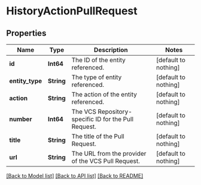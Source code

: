 # HistoryActionPullRequest


## Properties
Name | Type | Description | Notes
------------ | ------------- | ------------- | -------------
**id** | **Int64** | The ID of the entity referenced. | [default to nothing]
**entity_type** | **String** | The type of entity referenced. | [default to nothing]
**action** | **String** | The action of the entity referenced. | [default to nothing]
**number** | **Int64** | The VCS Repository-specific ID for the Pull Request. | [default to nothing]
**title** | **String** | The title of the Pull Request. | [default to nothing]
**url** | **String** | The URL from the provider of the VCS Pull Request. | [default to nothing]


[[Back to Model list]](../README.md#models) [[Back to API list]](../README.md#api-endpoints) [[Back to README]](../README.md)


